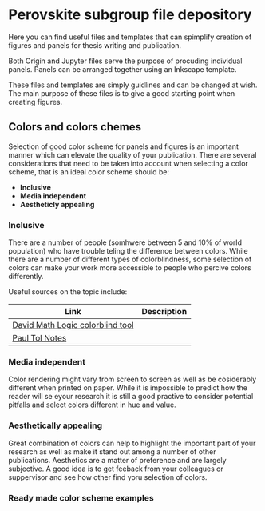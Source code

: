 # Perovskite subgroup file depository

Here you can find useful files and templates that can spimplify creation of figures and panels for thesis writing and publication. 

Both Origin and Jupyter files serve the purpose of procuding individual panels. Panels can be arranged together using an Inkscape template. 

These files and templates are simply guidlines and can be changed at wish. The main purpose of these files is to give a good starting point when creating figures. 

## Colors and colors chemes 

Selection of good color scheme for panels and figures is an important manner which can elevate the quality of your publication. There are several considerations that need to be taken into account when selecting a color scheme, that is an ideal color scheme should be: 
* **Inclusive** 
* **Media independent** 
* **Aestheticly appealing**  

### Inclusive 

There are a number of people (somhwere between 5 and 10% of world population) who have trouble teling the difference between colors. While there are a number of different types of colorblindness, some selection of colors can make your work more accessible to people who percive colors differently. 

Useful sources on the topic include:

| Link  | Description |
| ------------- | ------------- |
| [David Math Logic colorblind tool](https://davidmathlogic.com/colorblind/)  |    |
| [Paul Tol Notes](https://personal.sron.nl/~pault/)  |    |


### Media independent 

Color rendering might vary from screen to screen as well as be cosiderably different when printed on paper. While it is impossible to predict how the reader will se eyour research it is still a good practive to consider potential pitfalls and select colors different in hue and value. 

### Aesthetically appealing

Great combination of colors can help to highlight the important part of your research as well as make it stand out among a number of other publications. Aesthetics are a matter of preference and are largely subjective. A good idea is to get feeback from your colleagues or suppervisor and see how other find yoru selection of colors. 

### Ready made color scheme examples
